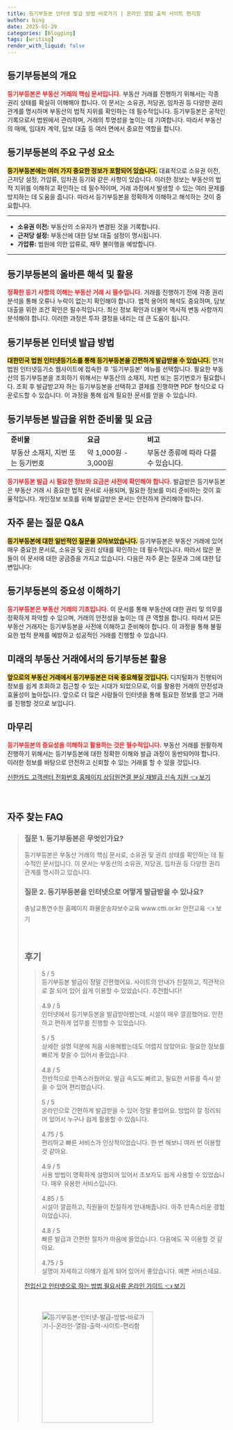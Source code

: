 ```yaml
---
title: 등기부등본 인터넷 발급 방법 바로가기 | 온라인 열람 출력 사이트 편리함
author: bing
date: 2025-01-29
categories: [Blogging]
tags: [writing]
render_with_liquid: false
---
```



<h2 id='등기부등본이란'>등기부등본의 개요</h2>

<p><b><span style="color: #ee2323;">등기부등본은 부동산 거래의 핵심 문서입니다.</span></b> 부동산 거래를 진행하기 위해서는 각종 권리 상태를 확실히 이해해야 합니다. 이 문서는 소유권, 저당권, 임차권 등 다양한 권리 관계를 명시하며 부동산의 법적 지위를 확인하는 데 필수적입니다. 등기부등본은 공적인 기록으로서 법원에서 관리하며, 거래의 투명성을 높이는 데 기여합니다. 따라서 부동산의 매매, 임대차 계약, 담보 대출 등 여러 면에서 중요한 역할을 합니다.</p>

<h2 id='등기부등본 구성 요소'>등기부등본의 주요 구성 요소</h2>

<p><b><span style="background-color: #ffe066;">등기부등본에는 여러 가지 중요한 정보가 포함되어 있습니다.</span></b> 대표적으로 소유권 이전, 근저당 설정, 가압류, 임차권 등기와 같은 사항이 있습니다. 이러한 정보는 부동산의 법적 지위를 이해하고 확인하는 데 필수적이며, 거래 과정에서 발생할 수 있는 여러 문제를 방지하는 데 도움을 줍니다. 따라서 등기부등본을 정확하게 이해하고 해석하는 것이 중요합니다.</p>

<hr />

<ul>
    <li><b>소유권 이전:</b> 부동산의 소유자가 변경된 것을 기록합니다.</li>
    <li><b>근저당 설정:</b> 부동산에 대한 담보 대출 설정이 명시됩니다.</li>
    <li><b>가압류:</b> 법원에 의한 압류로, 채무 불이행을 예방합니다.</li>
</ul>

<hr />

<h2 id='등기부등본 해석 및 활용'>등기부등본의 올바른 해석 및 활용</h2>

<p><b><span style="color: #ee2323;">정확한 등기 사항의 이해는 부동산 거래 시 필수입니다.</span></b> 거래를 진행하기 전에 각종 권리 분석을 통해 오류나 누락이 없는지 확인해야 합니다. 법적 용어의 해석도 중요하며, 담보 대출을 위한 조건 확인은 필수적입니다. 최신 정보 확인과 더불어 역사적 변동 사항까지 분석해야 합니다. 이러한 과정은 투자 결정을 내리는 데 큰 도움이 됩니다.</p>

<h2 id='인터넷 발급 방법'>등기부등본 인터넷 발급 방법</h2>

<p><b><span style="background-color: #ffe066;">대한민국 법원 인터넷등기소를 통해 등기부등본을 간편하게 발급받을 수 있습니다.</span></b> 먼저 법원 인터넷등기소 웹사이트에 접속한 후 '등기부등본' 메뉴를 선택합니다. 필요한 부동산의 등기부등본을 조회하기 위해서는 부동산의 소재지, 지번 또는 등기번호가 필요합니다. 조회 후 발급받고자 하는 등기부등본을 선택하고 결제를 진행하면 PDF 형식으로 다운로드할 수 있습니다. 이 과정을 통해 쉽게 필요한 문서를 얻을 수 있습니다.</p>

<h2 id='준비물 및 요금'>등기부등본 발급을 위한 준비물 및 요금</h2>

<table>
    <tr>
        <td><b>준비물</b></td>
        <td><b>요금</b></td>
        <td><b>비고</b></td>
    </tr>
    <tr>
        <td>부동산 소재지, 지번 또는 등기번호</td>
        <td>약 1,000원 - 3,000원</td>
        <td>부동산 종류에 따라 다를 수 있습니다.</td>
    </tr>
</table>

<p><b><span style="color: #ee2323;">등기부등본 발급 시 필요한 정보와 요금은 사전에 확인해야 합니다.</span></b> 발급받은 등기부등본은 부동산 거래 시 중요한 법적 문서로 사용되며, 필요한 정보를 미리 준비하는 것이 효율적입니다. 개인정보 보호를 위해 발급받은 문서는 안전하게 관리해야 합니다.</p>

<h2 id='자주 묻는 질문'>자주 묻는 질문 Q&A</h2>

<p><b><span style="background-color: #ffe066;">등기부등본에 대한 일반적인 질문을 모아보았습니다.</span></b> 등기부등본은 부동산 거래에 있어 매우 중요한 문서로, 소유권 및 권리 상태를 확인하는 데 필수적입니다. 따라서 많은 분들이 이 문서에 대한 궁금증을 가지고 있습니다. 다음은 자주 묻는 질문과 그에 대한 답변입니다:</p>

<h2 id='등기부등본의 이해'>등기부등본의 중요성 이해하기</h2>

<p><b><span style="color: #ee2323;">등기부등본은 부동산 거래의 기초입니다.</span></b> 이 문서를 통해 부동산에 대한 권리 및 의무를 정확하게 파악할 수 있으며, 거래의 안전성을 높이는 데 큰 역할을 합니다. 따라서 모든 부동산 거래자는 등기부등본을 사전에 이해하고 준비해야 합니다. 이 과정을 통해 불필요한 법적 문제를 예방하고 성공적인 거래를 진행할 수 있습니다.</p>

<h2 id='미래의 부동산 거래'>미래의 부동산 거래에서의 등기부등본 활용</h2>

<p><b><span style="background-color: #ffe066;">앞으로의 부동산 거래에서 등기부등본은 더욱 중요해질 것입니다.</span></b> 디지털화가 진행되어 정보를 쉽게 조회하고 접근할 수 있는 시대가 되었으므로, 이를 활용한 거래의 안전성과 효율성이 높아집니다. 앞으로 더 많은 사람들이 인터넷을 통해 필요한 정보를 얻고 거래를 진행할 것으로 보입니다.</p>

<h2 id='마무리'>마무리</h2>

<p><b><span style="color: #ee2323;">등기부등본의 중요성을 이해하고 활용하는 것은 필수적입니다.</span></b> 부동산 거래를 원활하게 진행하기 위해서는 등기부등본에 대한 정확한 이해와 발급 과정이 동반되어야 합니다. 이러한 정보를 바탕으로 안전하고 신뢰할 수 있는 거래를 할 수 있을 것입니다.</p>


<p><a class="click-button" title="신한카드 고객센터 전화번호 홈페이지 상담원연결 분실 재발급 신속 지원" href="https://somered.github.io/posts/%EC%8B%A0%ED%95%9C%EC%B9%B4%EB%93%9C-%EA%B3%A0%EA%B0%9D%EC%84%BC%ED%84%B0-%EC%A0%84%ED%99%94%EB%B2%88%ED%98%B8-%ED%99%88%ED%8E%98%EC%9D%B4%EC%A7%80-%EC%83%81%EB%8B%B4%EC%9B%90%EC%97%B0%EA%B2%B0-%EB%B6%84%EC%8B%A4-%EC%9E%AC%EB%B0%9C%EA%B8%89-%EC%8B%A0%EC%86%8D-%EC%A7%80%EC%9B%90/" rel="dofollow">신한카드 고객센터 전화번호 홈페이지 상담원연결 분실 재발급 신속 지원 👈 보기</a></p><br>
<h2 id='자주_찾는_FAQ'>자주 찾는 FAQ</h2>
<div itemscope="" itemtype="https://schema.org/FAQPage"> 
<blockquote> 
<div itemscope="" itemprop="mainEntity" itemtype="https://schema.org/Question"> 
<h3 itemprop="name">질문 1. 등기부등본은 무엇인가요?</h3> 
<div itemscope="" itemprop="acceptedAnswer" itemtype="https://schema.org/Answer"> 
<span itemprop="text"> 
<p>등기부등본은 부동산 거래의 핵심 문서로, 소유권 및 권리 상태를 확인하는 데 필수적인 문서입니다. 이 문서는 부동산의 소유권, 저당권, 임차권 등 다양한 권리 관계를 명시하고 있습니다.</p> 
</span> 
</div> 

</div> 

<div itemscope="" itemprop="mainEntity" itemtype="https://schema.org/Question"> 

<h3 itemprop="name">질문 2. 등기부등본을 인터넷으로 어떻게 발급받을 수 있나요?</h3> 

<p><div itemscope="" itemprop="accepted</p>
<p><a class="click-button" title="충남교통연수원 홈페이지 화물운송자보수교육 www.ctti.or.kr 안전교육" href="https://somered.github.io/posts/%EC%B6%A9%EB%82%A8%EA%B5%90%ED%86%B5%EC%97%B0%EC%88%98%EC%9B%90-%ED%99%88%ED%8E%98%EC%9D%B4%EC%A7%80-%ED%99%94%EB%AC%BC%EC%9A%B4%EC%86%A1%EC%9E%90%EB%B3%B4%EC%88%98%EA%B5%90%EC%9C%A1-www.ctti.or.kr-%EC%95%88%EC%A0%84%EA%B5%90%EC%9C%A1/" rel="dofollow">충남교통연수원 홈페이지 화물운송자보수교육 www.ctti.or.kr 안전교육 👈 보기</a></p><br>
<h2 id='후기'>후기</h2>
<div itemscope itemtype="https://schema.org/Product">
  <blockquote>
  <div itemprop="review" itemscope itemtype="https://schema.org/Review">
      <div itemprop="reviewRating" itemscope itemtype="https://schema.org/Rating"> <span itemprop="ratingValue">5</span> / <span itemprop="bestRating">5</span> </div>
      <span itemprop="reviewBody">등기부등본 발급이 정말 간편했어요. 사이트의 안내가 친절하고, 직관적으로 잘 되어 있어 쉽게 이용할 수 있었습니다. 추천합니다!</span>
  </div>
  <br>
  <div itemprop="review" itemscope itemtype="https://schema.org/Review">
      <div itemprop="reviewRating" itemscope itemtype="https://schema.org/Rating"> <span itemprop="ratingValue">4.9</span> / <span itemprop="bestRating">5</span> </div>
      <span itemprop="reviewBody">인터넷에서 등기부등본을 발급받아봤는데, 시설이 매우 깔끔했어요. 안전하고 편하게 업무를 진행할 수 있었습니다.</span>
  </div>
  <br>
  <div itemprop="review" itemscope itemtype="https://schema.org/Review">
      <div itemprop="reviewRating" itemscope itemtype="https://schema.org/Rating"> <span itemprop="ratingValue">5</span> / <span itemprop="bestRating">5</span> </div>
      <span itemprop="reviewBody">상세한 설명 덕분에 처음 사용해봤는데도 어렵지 않았어요. 필요한 정보를 빠르게 찾을 수 있어서 좋았습니다.</span>
  </div>
  <br>
  <div itemprop="review" itemscope itemtype="https://schema.org/Review">
      <div itemprop="reviewRating" itemscope itemtype="https://schema.org/Rating"> <span itemprop="ratingValue">4.8</span> / <span itemprop="bestRating">5</span> </div>
      <span itemprop="reviewBody">전반적으로 만족스러웠어요. 발급 속도도 빠르고, 필요한 서류를 즉시 받을 수 있어 편리했습니다.</span>
  </div>
  <br>
  <div itemprop="review" itemscope itemtype="https://schema.org/Review">
      <div itemprop="reviewRating" itemscope itemtype="https://schema.org/Rating"> <span itemprop="ratingValue">5</span> / <span itemprop="bestRating">5</span> </div>
      <span itemprop="reviewBody">온라인으로 간편하게 발급받을 수 있어 정말 좋았어요. 방법이 잘 정리되어 있어서 누구나 쉽게 활용할 수 있습니다.</span>
  </div>
  <br>
  <div itemprop="review" itemscope itemtype="https://schema.org/Review">
      <div itemprop="reviewRating" itemscope itemtype="https://schema.org/Rating"> <span itemprop="ratingValue">4.75</span> / <span itemprop="bestRating">5</span> </div>
      <span itemprop="reviewBody">편리하고 빠른 서비스가 인상적이었습니다. 한 번 해보니 여러 번 이용할 것 같아요.</span>
  </div>
  <br>
  <div itemprop="review" itemscope itemtype="https://schema.org/Review">
      <div itemprop="reviewRating" itemscope itemtype="https://schema.org/Rating"> <span itemprop="ratingValue">4.9</span> / <span itemprop="bestRating">5</span> </div>
      <span itemprop="reviewBody">사용 방법이 명확하게 설명되어 있어서 초보자도 쉽게 사용할 수 있었습니다. 매우 유용한 서비스입니다.</span>
  </div>
  <br>
  <div itemprop="review" itemscope itemtype="https://schema.org/Review">
      <div itemprop="reviewRating" itemscope itemtype="https://schema.org/Rating"> <span itemprop="ratingValue">4.85</span> / <span itemprop="bestRating">5</span> </div>
      <span itemprop="reviewBody">시설이 깔끔하고, 직원들이 친절하게 안내해줍니다. 아주 만족스러운 경험이었습니다.</span>
  </div>
  <br>
  <div itemprop="review" itemscope itemtype="https://schema.org/Review">
      <div itemprop="reviewRating" itemscope itemtype="https://schema.org/Rating"> <span itemprop="ratingValue">4.8</span> / <span itemprop="bestRating">5</span> </div>
      <span itemprop="reviewBody">빠른 발급과 간편한 절차가 마음에 들었습니다. 다음에도 꼭 이용할 것 같아요.</span>
  </div>
  <br>
  <div itemprop="review" itemscope itemtype="https://schema.org/Review">
      <div itemprop="reviewRating" itemscope itemtype="https://schema.org/Rating"> <span itemprop="ratingValue">4.75</span> / <span itemprop="bestRating">5</span> </div>
      <span itemprop="reviewBody">설명이 자세하고 이해가 쉽게 되어 있어서 좋았습니다. 예쁜 서비스네요.</span>
  </div>
  </blockquote>
</div>
<p><a class="click-button" title="전입신고 인터넷으로 하는 방법 필요서류 온라인 가이드" href="https://somered.github.io/posts/%EC%A0%84%EC%9E%85%EC%8B%A0%EA%B3%A0-%EC%9D%B8%ED%84%B0%EB%84%B7%EC%9C%BC%EB%A1%9C-%ED%95%98%EB%8A%94-%EB%B0%A9%EB%B2%95-%ED%95%84%EC%9A%94%EC%84%9C%EB%A5%98-%EC%98%A8%EB%9D%BC%EC%9D%B8-%EA%B0%80%EC%9D%B4%EB%93%9C/" rel="dofollow">전입신고 인터넷으로 하는 방법 필요서류 온라인 가이드 👈 보기</a></p><br>
<figure class="image"><img src="https://somered.github.io/assets/img/thumbnail/등기부등본-인터넷-발급-방법-바로가기-|-온라인-열람-출력-사이트-편리함.webp" alt="등기부등본-인터넷-발급-방법-바로가기-|-온라인-열람-출력-사이트-편리함" width="256" height="256"></figure>